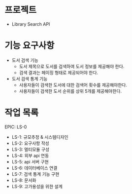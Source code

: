 # 프로젝트
- Library Search API

# 기능 요구사항
- 도서 검색 기능
    - 도서 제목으로 도서를 검색하여 도서 정보를 제공해야 한다.
    - 검색 결과는 페이징 형태로 제공되어야 한다.
- 도서 검색 통계 기능
    - 사용자들이 검색한 도서에 대한 검색어 횟수를 제공해야한다.
    - 사용자들이 검색한 도서 순위를 상위 5개를 제공해야한다.



# 작업 목록
EPIC: LS-0
- LS-1: 규모추정 & 시스템디자인
- LS-2: 요구사항 작성
- LS-3: 멀티모듈 구성
- LS-4: 외부 api 연동
- LS-5: api 서버 구현
- LS-6: 데이터베이스 연결
- LS-7: 검색 통계 기능 구현
- LS-8: 문서화
- LS-9: 고가용성을 위한 설계
